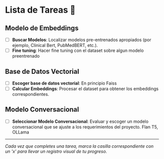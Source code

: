 # Lista de Tareas 📝

## Modelo de Embeddings
- [ ] **Buscar Modelos**: Localizar modelos pre-entrenados apropiados (por ejemplo, Clinical Bert, PubMedBERT, etc.).
- [ ] **Fine tuning**: Hacer fine tuning con el dataset sobre algun modelo preentrenado 

## Base de Datos Vectorial
- [ ] **Escoger base de datos vectorial**: En principio Faiss
- [ ] **Calcular Embeddings**: Procesar el dataset para obtener los embeddings correspondientes.

## Modelo Conversacional
- [ ] **Seleccionar Modelo Conversacional**: Evaluar y escoger un modelo conversacional que se ajuste a los requerimientos del proyecto. Flan T5, OLLama

---

_Cada vez que completes una tarea, marca la casilla correspondiente con un 'x' para llevar un registro visual de tu progreso._
